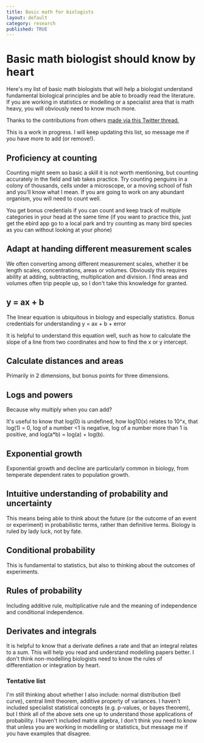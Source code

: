 ```yaml
---
title: Basic math for biologists
layout: default
category: research
published: TRUE
---
```


# Basic math biologist should know by heart

Here's my list of basic math biologists that will help a biologist understand fundamental biological principles and be able to broadly read the literature. If you are working in statistics or modelling or a specialist area that is math heavy, you will obviously need to know much more.

Thanks to the contributions from others [made via this Twitter thread.]()

This is a work in progress. I will keep updating this list, so message me if you have more to add (or remove!).  

## Proficiency at counting

Counting might seem so basic a skill it is not worth mentioning, but counting accurately in the field and lab takes practice. Try counting penguins in a colony of thousands, cells under a microscope, or a moving school of fish and you'll know what I mean. If you are going to work on any abundant organism, you will need to count well.

You get bonus credentials if you can count and keep track of multiple categories in your head at the same time (if you want to practice this, just get the ebird app go to a local park and try counting as many bird species as you can without looking at your phone)

## Adapt at handing different measurement scales

We often converting among different measurement scales, whether it be length scales, concentrations, areas or volumes. Obviously this requires ability at adding, subtracting, multiplication and division. I find areas and volumes often trip people up, so I don't take this knowledge for granted.

## y = ax + b

The linear equation is ubiquitous in biology and especially statistics. Bonus credentials for understanding y = ax + b + error

It is helpful to understand this equation well, such as how to calculate the slope of a line from two coordinates and how to find the x or y intercept.

## Calculate distances and areas

Primarily in 2 dimensions, but bonus points for three dimensions.

## Logs and powers

Because why multiply when you can add?

It's useful to know that log(0) is undefined, how log10(x) relates to 10^x, that log(1) = 0, log of a number <1 is negative, log of a number more than 1 is positive, and log(a*b) = log(a) + log(b).

## Exponential growth

Exponential growth and decline are particularly common in biology, from temperate dependent rates to population growth.

## Intuitive understanding of probability and uncertainty

This means being able to think about the future (or the outcome of an event or experiment) in probabilistic terms, rather than definitive terms. Biology is ruled by lady luck, not by fate.

## Conditional probability

This is fundamental to statistics, but also to thinking about the outcomes of experiments.

## Rules of probability

Including additive rule, multiplicative rule and the meaning of independence and conditional independence.

## Derivates and integrals

It is helpful to know that a derivate defines a rate and that an integral relates to a sum. This will help you read and understand modelling papers better. I don't think non-modelling biologists need to know the rules of differentiation or integration by heart.

### Tentative list

I'm still thinking about whether I also include: normal distribution (bell curve), central limit theorem, additive property of variances. I haven't included specialist statistical concepts (e.g. p-values, or bayes theorem), but I think all of the above sets one up to understand those applications of probability. I haven't included matrix algebra, I don't think you need to know that unless you are working in modelling or statistics, but message me if you have examples that disagree. 
